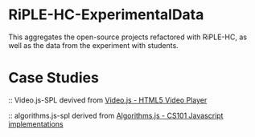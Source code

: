 # RiPLE-HC-ExperimentalData
This aggregates the open-source projects refactored with RiPLE-HC, as well as the data from the experiment with students.

# Case Studies

:: Video.js-SPL devived from [Video.js - HTML5 Video Player](http://videojs.com)

:: algorithms.js-spl derived from [Algorithms.js - CS101 Javascript implementations](https://github.com/felipernb/algorithms.js)